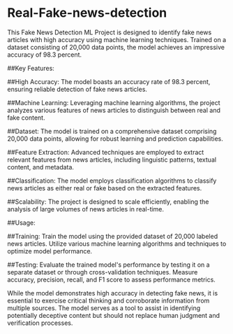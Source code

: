 # Real-Fake-news-detection


This Fake News Detection ML Project is designed to identify fake news articles with high accuracy using machine learning techniques. Trained on a dataset consisting of 20,000 data points, the model achieves an impressive accuracy of 98.3 percent.

##Key Features:

##High Accuracy: The model boasts an accuracy rate of 98.3 percent, ensuring reliable detection of fake news articles.

##Machine Learning: Leveraging machine learning algorithms, the project analyzes various features of news articles to distinguish between real and fake content.

##Dataset: The model is trained on a comprehensive dataset comprising 20,000 data points, allowing for robust learning and prediction capabilities.

##Feature Extraction: Advanced techniques are employed to extract relevant features from news articles, including linguistic patterns, textual content, and metadata.

##Classification: The model employs classification algorithms to classify news articles as either real or fake based on the extracted features.

##Scalability: The project is designed to scale efficiently, enabling the analysis of large volumes of news articles in real-time.

##Usage:

##Training: Train the model using the provided dataset of 20,000 labeled news articles. Utilize various machine learning algorithms and techniques to optimize model performance.

##Testing: Evaluate the trained model's performance by testing it on a separate dataset or through cross-validation techniques. Measure accuracy, precision, recall, and F1 score to assess performance metrics.




While the model demonstrates high accuracy in detecting fake news, it is essential to exercise critical thinking and corroborate information from multiple sources. The model serves as a tool to assist in identifying potentially deceptive content but should not replace human judgment and verification processes.
